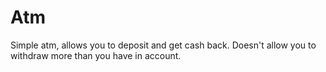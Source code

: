# Atm
Simple atm, allows you to deposit and get cash back. Doesn't allow you to withdraw more than you have in account.
